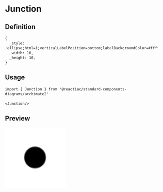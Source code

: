 # Junction

## Definition

```
{
  _style: 'ellipse;html=1;verticalLabelPosition=bottom;labelBackgroundColor=#ffffff;verticalAlign=top;fillColor=strokeColor',
  _width: 10,
  _height: 10,
}
```

## Usage

```
import { Junction } from '@reactiac/standard-components-diagrams/archimate2'

<Junction/>
```

## Preview

<img src="./junction.png" width="200"/>
